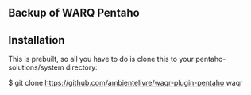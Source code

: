 ## Backup of WARQ Pentaho


## Installation

This is prebuilt, so all you have to do is clone this to your pentaho-solutions/system directory:

$ git clone https://github.com/ambientelivre/waqr-plugin-pentaho waqr
